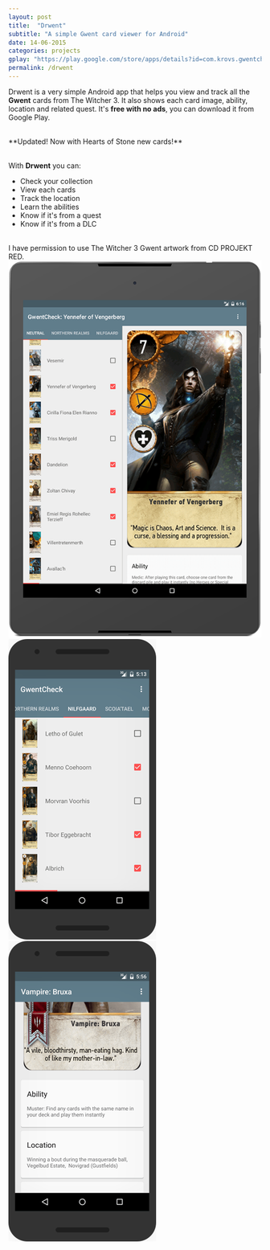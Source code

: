 ```yaml
---
layout: post
title:  "Drwent"
subtitle: "A simple Gwent card viewer for Android"
date: 14-06-2015
categories: projects
gplay: "https://play.google.com/store/apps/details?id=com.krovs.gwentcheck"
permalink: /drwent
---
```


Drwent is a very simple Android app that helps you view and track all the **Gwent** cards from The Witcher 3. It also shows each card image, ability, location and related quest.
It's **free with no ads**, you can download it from Google Play.

<br>
**Updated! Now with Hearts of Stone new cards!**
<br><br>

With **Drwent** you can:

* Check your collection
* View each cards
* Track the location
* Learn the abilities
* Know if it's from a quest
* Know if it's from a DLC

<br>
I have permission to use The Witcher 3 Gwent artwork from CD PROJEKT RED.

<br>

<div class="row">
    <div class="col-xs-6 col-sm-4 col-md-4">
        <a href="#" class="thumbnail">
             <img src="/images/drw1.png" class="img-responsive">
        </a>
    </div>
     <div class="col-xs-6 col-sm-4 col-md-4">
        <a href="#" class="thumbnail">
             <img src="/images/drw2.png" class="img-responsive">
        </a>
    </div>
    <div class="col-xs-6 col-sm-4 col-md-4">
        <a href="#" class="thumbnail">
             <img src="/images/drw3.png" class="img-responsive">
        </a>
    </div>
</div>
